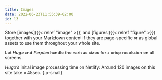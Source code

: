 ```yaml
---
title: Images
date: 2022-06-23T11:55:39+02:00
id: l3
---
```


Store [images]({{< relref "image" >}}) and [figures]({{< relref "figure" >}}) together with your Markdown content if they are page-specific or as global assets to use them throughout your whole site.

Let _Hugo_ and _Perplex_ handle the various sizes for a crisp resolution on all screens.

_Hugo’s_ initial image processing time on Netlify:
Around 120 images on this site take &approx; 45sec.
{.p-small}
